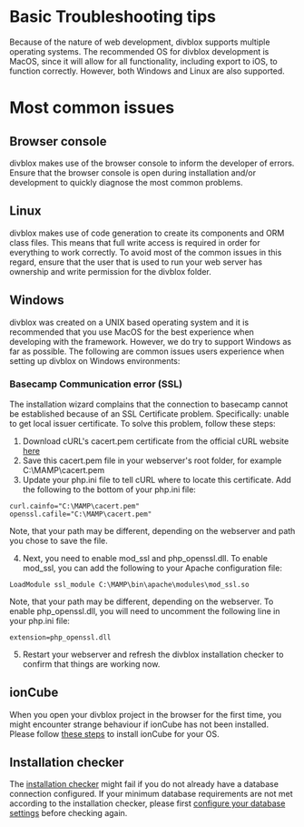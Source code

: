 # Basic Troubleshooting tips
Because of the nature of web development, divblox supports multiple operating systems. 
The recommended OS for divblox development is MacOS, since it will allow for all functionality, including export
to iOS, to function correctly. However, both Windows and Linux are also supported.

# Most common issues
## Browser console
divblox makes use of the browser console to inform the developer of errors. Ensure that the browser console is open during 
installation and/or development to quickly diagnose the most common problems.
## Linux
divblox makes use of code generation to create its components and ORM class files. This means that full write access is 
required in order for everything to work correctly. To avoid most of the common issues in this regard, ensure that the user
that is used to run your web server has ownership and write permission for the divblox folder.
## Windows
divblox was created on a UNIX based operating system and it is recommended that you use MacOS for the best experience when developing with the framework. However, we do try to support Windows as far as possible. The following are common issues users experience when setting up divblox on Windows environments:
### Basecamp Communication error (SSL)
The installation wizard complains that the connection to basecamp cannot be established because of an SSL Certificate problem. Specifically: unable to get local issuer certificate. To solve this problem, follow these steps:

1. Download cURL's cacert.pem certificate from the official cURL website [here](https://curl.haxx.se/docs/caextract.html)
2. Save this cacert.pem file in your webserver's root folder, for example C:\MAMP\cacert.pem
3. Update your php.ini file to tell cURL where to locate this certificate. Add the following to the bottom of your php.ini file:
```
curl.cainfo="C:\MAMP\cacert.pem" 
openssl.cafile="C:\MAMP\cacert.pem"
```
Note, that your path may be different, depending on the webserver and path you chose to save the file.

4. Next, you need to enable mod_ssl and php_openssl.dll. To enable mod_ssl, you can add the following to your Apache configuration file:
```
LoadModule ssl_module C:\MAMP\bin\apache\modules\mod_ssl.so
```
Note, that your path may be different, depending on the webserver.
To enable php_openssl.dll, you will need to uncomment the following line in your php.ini file:
```
extension=php_openssl.dll
```
5. Restart your webserver and refresh the divblox installation checker to confirm that things are working now.
## ionCube
When you open your divblox project in the browser for the first time, you might encounter strange behaviour if ionCube 
has not been installed. Please follow [these steps](https://www.ioncube.com/loaders.php) to install ionCube for your OS.
## Installation checker
The [installation checker](getting-started.md?id=installation-checker) might fail if you do not already have a database 
connection configured. If your minimum database requirements are not met according to the installation checker, please first
[configure your database settings](getting-started.md?id=environments) before checking again.
